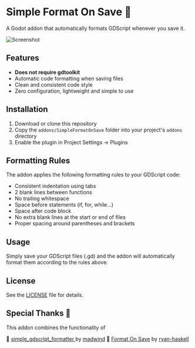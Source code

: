 # Simple Format On Save 🌠

A Godot addon that automatically formats GDScript whenever you save it.

![Screenshot](./screenshots/screenshot.png)

## Features

- **Does not require gdtoolkit**
- Automatic code formatting when saving files
- Clean and consistent code style
- Zero configuration, lightweight and simple to use

## Installation

1. Download or clone this repository
2. Copy the `addons/SimpleFormatOnSave` folder into your project's `addons` directory
3. Enable the plugin in Project Settings -> Plugins

## Formatting Rules

The addon applies the following formatting rules to your GDScript code:

- Consistent indentation using tabs
- 2 blank lines between functions
- No trailing whitespace
- Space before statements  (if, for, while...)
- Space after code block
- No extra blank lines at the start or end of files
- Proper spacing around parentheses and brackets

## Usage

Simply save your GDScript files (.gd) and the addon will automatically format them according to the rules above.

## License

See the [LICENSE](LICENSE.md) file for details.

## Special Thanks 🎈
This addon combines the functionality of

🐰 [simple_gdscript_formatter
](https://github.com/madwind/simple_gdscript_formatter/blob/main/project.godot) by [madwind](https://github.com/madwind)
🐰 [Format On Save](https://github.com/ryan-haskell/gdformat-on-save) by [ryan-haskell](https://github.com/ryan-haskell) 
